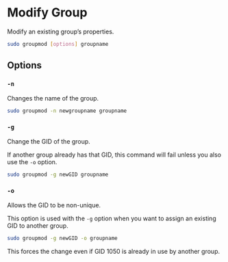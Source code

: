 # Modify Group

Modify an existing group’s properties.

```sh
sudo groupmod [options] groupname
```

## Options

### `-n`

Changes the name of the group.

```sh
sudo groupmod -n newgroupname groupname
```

### `-g`

Change the GID of the group.

If another group already has that GID, this command will fail unless you also use the `-o` option.

```sh
sudo groupmod -g newGID groupname
```

### `-o`

Allows the GID to be non-unique.

This option is used with the `-g` option when you want to assign an existing GID to another group.

```sh
sudo groupmod -g newGID -o groupname
```

This forces the change even if GID 1050 is already in use by another group.
